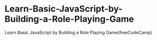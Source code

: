 # Learn-Basic-JavaScript-by-Building-a-Role-Playing-Game
Learn Basic JavaScript by Building a Role Playing Game(freeCodeCamp)
